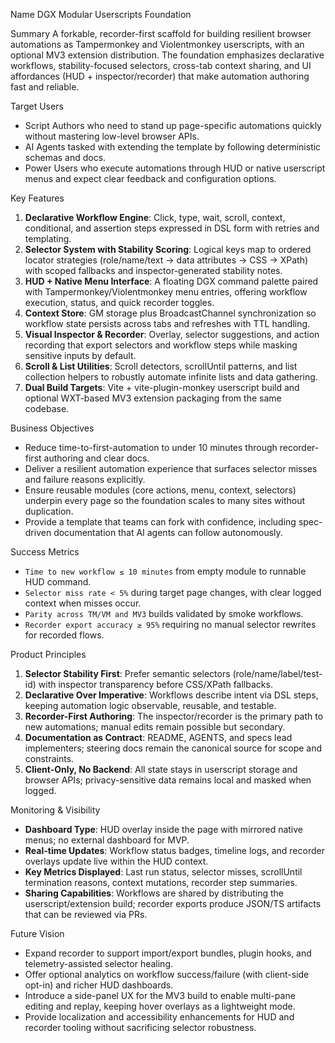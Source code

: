 Name
DGX Modular Userscripts Foundation

Summary
A forkable, recorder-first scaffold for building resilient browser automations as Tampermonkey and Violentmonkey userscripts, with an optional MV3 extension distribution. The foundation emphasizes declarative workflows, stability-focused selectors, cross-tab context sharing, and UI affordances (HUD + inspector/recorder) that make automation authoring fast and reliable.

Target Users
- Script Authors who need to stand up page-specific automations quickly without mastering low-level browser APIs.
- AI Agents tasked with extending the template by following deterministic schemas and docs.
- Power Users who execute automations through HUD or native userscript menus and expect clear feedback and configuration options.

Key Features
1. **Declarative Workflow Engine**: Click, type, wait, scroll, context, conditional, and assertion steps expressed in DSL form with retries and templating.
2. **Selector System with Stability Scoring**: Logical keys map to ordered locator strategies (role/name/text → data attributes → CSS → XPath) with scoped fallbacks and inspector-generated stability notes.
3. **HUD + Native Menu Interface**: A floating DGX command palette paired with Tampermonkey/Violentmonkey menu entries, offering workflow execution, status, and quick recorder toggles.
4. **Context Store**: GM storage plus BroadcastChannel synchronization so workflow state persists across tabs and refreshes with TTL handling.
5. **Visual Inspector & Recorder**: Overlay, selector suggestions, and action recording that export selectors and workflow steps while masking sensitive inputs by default.
6. **Scroll & List Utilities**: Scroll detectors, scrollUntil patterns, and list collection helpers to robustly automate infinite lists and data gathering.
7. **Dual Build Targets**: Vite + vite-plugin-monkey userscript build and optional WXT-based MV3 extension packaging from the same codebase.

Business Objectives
- Reduce time-to-first-automation to under 10 minutes through recorder-first authoring and clear docs.
- Deliver a resilient automation experience that surfaces selector misses and failure reasons explicitly.
- Ensure reusable modules (core actions, menu, context, selectors) underpin every page so the foundation scales to many sites without duplication.
- Provide a template that teams can fork with confidence, including spec-driven documentation that AI agents can follow autonomously.

Success Metrics
- `Time to new workflow ≤ 10 minutes` from empty module to runnable HUD command.
- `Selector miss rate < 5%` during target page changes, with clear logged context when misses occur.
- `Parity across TM/VM and MV3` builds validated by smoke workflows.
- `Recorder export accuracy ≥ 95%` requiring no manual selector rewrites for recorded flows.

Product Principles
1. **Selector Stability First**: Prefer semantic selectors (role/name/label/test-id) with inspector transparency before CSS/XPath fallbacks.
2. **Declarative Over Imperative**: Workflows describe intent via DSL steps, keeping automation logic observable, reusable, and testable.
3. **Recorder-First Authoring**: The inspector/recorder is the primary path to new automations; manual edits remain possible but secondary.
4. **Documentation as Contract**: README, AGENTS, and specs lead implementers; steering docs remain the canonical source for scope and constraints.
5. **Client-Only, No Backend**: All state stays in userscript storage and browser APIs; privacy-sensitive data remains local and masked when logged.

Monitoring & Visibility
- **Dashboard Type**: HUD overlay inside the page with mirrored native menus; no external dashboard for MVP.
- **Real-time Updates**: Workflow status badges, timeline logs, and recorder overlays update live within the HUD context.
- **Key Metrics Displayed**: Last run status, selector misses, scrollUntil termination reasons, context mutations, recorder step summaries.
- **Sharing Capabilities**: Workflows are shared by distributing the userscript/extension build; recorder exports produce JSON/TS artifacts that can be reviewed via PRs.

Future Vision
- Expand recorder to support import/export bundles, plugin hooks, and telemetry-assisted selector healing.
- Offer optional analytics on workflow success/failure (with client-side opt-in) and richer HUD dashboards.
- Introduce a side-panel UX for the MV3 build to enable multi-pane editing and replay, keeping hover overlays as a lightweight mode.
- Provide localization and accessibility enhancements for HUD and recorder tooling without sacrificing selector robustness.
